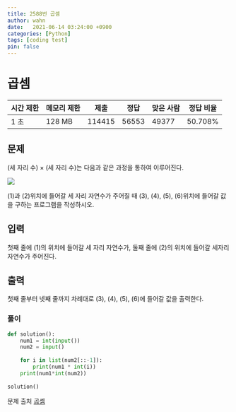 ```yaml
---
title: 2588번 곱셈
author: wahn
date:   2021-06-14 03:24:00 +0900
categories: [Python]
tags: [coding test]
pin: false
---
```


# 곱셈

|시간 제한|메모리 제한|제출|정답|맞은 사람|정답 비율|
|---|---|---|---|---|---|
|1 초|128 MB|114415|56553|49377|50.708%|

## 문제  
(세 자리 수) × (세 자리 수)는 다음과 같은 과정을 통하여 이루어진다.

![](https://www.acmicpc.net/upload/images/f5NhGHVLM4Ix74DtJrwfC97KepPl27s%20(1).png)

(1)과 (2)위치에 들어갈 세 자리 자연수가 주어질 때 (3), (4), (5), (6)위치에 들어갈 값을 구하는 프로그램을 작성하시오.

## 입력  

첫째 줄에 (1)의 위치에 들어갈 세 자리 자연수가, 둘째 줄에 (2)의 위치에 들어갈 세자리 자연수가 주어진다.  

## 출력  

첫째 줄부터 넷째 줄까지 차례대로 (3), (4), (5), (6)에 들어갈 값을 출력한다.
  
  
### 풀이  
 
```python
def solution():
    num1 = int(input())
    num2 = input()
    
    for i in list(num2[::-1]):
        print(num1 * int(i))
    print(num1*int(num2))
    
solution()
 ```

  
문제 출처 [곱셈]  

[곱셈]: https://www.acmicpc.net/problem/2588